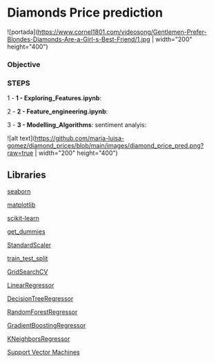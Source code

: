 # Diamonds Price prediction

![portada](https://www.cornel1801.com/videosong/Gentlemen-Prefer-Blondes-Diamonds-Are-a-Girl-s-Best-Friend/1.jpg | width="200" height="400")

### Objective




### STEPS

1 -  **1 - Exploring_Features.ipynb**: 

2 - **2 - Feature_engineering.ipynb**: 


3 - **3 - Modelling_Algorithms**: sentiment analyis: 



![alt text](https://github.com/maria-luisa-gomez/diamond_prices/blob/main/images/diamond_price_pred.png?raw=true | width="200" height="400")



## Libraries


[seaborn](https://seaborn.pydata.org)

[matplotlib](https://matplotlib.org)

[scikit-learn](https://scikit-learn.org/stable/)

[get_dummies](https://pandas.pydata.org/docs/reference/api/pandas.get_dummies.html)

[StandardScaler](https://scikit-learn.org/stable/modules/generated/sklearn.preprocessing.StandardScaler.html)

[train_test_split](https://scikit-learn.org/stable/modules/generated/sklearn.model_selection.train_test_split.html)

[GridSearchCV](https://scikit-learn.org/stable/modules/generated/sklearn.model_selection.GridSearchCV.html)

[LinearRegressor](https://scikit-learn.org/stable/modules/generated/sklearn.linear_model.LinearRegression.html)

[DecisionTreeRegressor](https://scikit-learn.org/stable/modules/generated/sklearn.tree.DecisionTreeRegressor.html)

[RandomForestRegressor](https://scikit-learn.org/stable/modules/generated/sklearn.ensemble.RandomForestRegressor.html)

[GradientBoostingRegressor](https://scikit-learn.org/stable/modules/generated/sklearn.neighbors.KNeighborsRegressor.html)

[KNeighborsRegressor](https://scikit-learn.org/stable/modules/generated/sklearn.neighbors.KNeighborsRegressor.html)

[Support Vector Machines](https://scikit-learn.org/stable/modules/svm.html)


